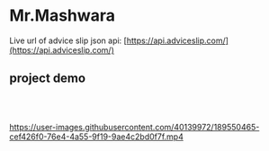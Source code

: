 # Mr.Mashwara

Live url of advice slip json api: [https://api.adviceslip.com/](https://api.adviceslip.com/)

## project demo

<br />
<br />

https://user-images.githubusercontent.com/40139972/189550465-cef426f0-76e4-4a55-9f19-9ae4c2bd0f7f.mp4
